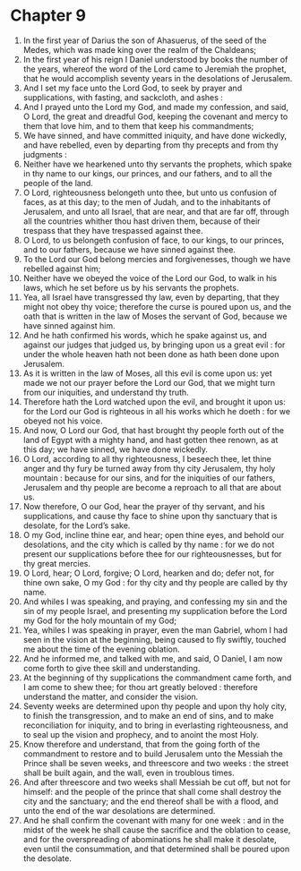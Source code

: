 # Chapter 9

1. In the first year of Darius the son of Ahasuerus, of the seed of the Medes, which was made king over the realm of the Chaldeans;
2. In the first year of his reign I Daniel understood by books the number of the years, whereof the word of the Lord came to Jeremiah the prophet, that he would accomplish seventy years in the desolations of Jerusalem.
3. And I set my face unto the Lord God, to seek by prayer and supplications, with fasting, and sackcloth, and ashes :
4. And I prayed unto the Lord my God, and made my confession, and said, O Lord, the great and dreadful God, keeping the covenant and mercy to them that love him, and to them that keep his commandments;
5. We have sinned, and have committed iniquity, and have done wickedly, and have rebelled, even by departing from thy precepts and from thy judgments :
6. Neither have we hearkened unto thy servants the prophets, which spake in thy name to our kings, our princes, and our fathers, and to all the people of the land.
7. O Lord, righteousness belongeth unto thee, but unto us confusion of faces, as at this day; to the men of Judah, and to the inhabitants of Jerusalem, and unto all Israel, that are near, and that are far off, through all the countries whither thou hast driven them, because of their trespass that they have trespassed against thee.
8. O Lord, to us belongeth confusion of face, to our kings, to our princes, and to our fathers, because we have sinned against thee.
9. To the Lord our God belong mercies and forgivenesses, though we have rebelled against him;
10. Neither have we obeyed the voice of the Lord our God, to walk in his laws, which he set before us by his servants the prophets.
11. Yea, all Israel have transgressed thy law, even by departing, that they might not obey thy voice; therefore the curse is poured upon us, and the oath that is written in the law of Moses the servant of God, because we have sinned against him.
12. And he hath confirmed his words, which he spake against us, and against our judges that judged us, by bringing upon us a great evil : for under the whole heaven hath not been done as hath been done upon Jerusalem.
13. As it is written in the law of Moses, all this evil is come upon us: yet made we not our prayer before the Lord our God, that we might turn from our iniquities, and understand thy truth.
14. Therefore hath the Lord watched upon the evil, and brought it upon us: for the Lord our God is righteous in all his works which he doeth : for we obeyed not his voice.
15. And now, O Lord our God, that hast brought thy people forth out of the land of Egypt with a mighty hand, and hast gotten thee renown, as at this day; we have sinned, we have done wickedly.
16. O Lord, according to all thy righteousness, I beseech thee, let thine anger and thy fury be turned away from thy city Jerusalem, thy holy mountain : because for our sins, and for the iniquities of our fathers, Jerusalem and thy people are become a reproach to all that are about us.
17. Now therefore, O our God, hear the prayer of thy servant, and his supplications, and cause thy face to shine upon thy sanctuary that is desolate, for the Lord’s sake.
18. O my God, incline thine ear, and hear; open thine eyes, and behold our desolations, and the city which is called by thy name : for we do not present our supplications before thee for our righteousnesses, but for thy great mercies.
19. O Lord, hear; O Lord, forgive; O Lord, hearken and do; defer not, for thine own sake, O my God : for thy city and thy people are called by thy name.
20. And whiles I was speaking, and praying, and confessing my sin and the sin of my people Israel, and presenting my supplication before the Lord my God for the holy mountain of my God;
21. Yea, whiles I was speaking in prayer, even the man Gabriel, whom I had seen in the vision at the beginning, being caused to fly swiftly, touched me about the time of the evening oblation.
22. And he informed me, and talked with me, and said, O Daniel, I am now come forth to give thee skill and understanding.
23. At the beginning of thy supplications the commandment came forth, and I am come to shew thee; for thou art greatly beloved : therefore understand the matter, and consider the vision.
24. Seventy weeks are determined upon thy people and upon thy holy city, to finish the transgression, and to make an end of sins, and to make reconciliation for iniquity, and to bring in everlasting righteousness, and to seal up the vision and prophecy, and to anoint the most Holy.
25. Know therefore and understand, that from the going forth of the commandment to restore and to build Jerusalem unto the Messiah the Prince shall be seven weeks, and threescore and two weeks : the street shall be built again, and the wall, even in troublous times.
26. And after threescore and two weeks shall Messiah be cut off, but not for himself: and the people of the prince that shall come shall destroy the city and the sanctuary; and the end thereof shall be with a flood, and unto the end of the war desolations are determined.
27. And he shall confirm the covenant with many for one week : and in the midst of the week he shall cause the sacrifice and the oblation to cease, and for the overspreading of abominations he shall make it desolate, even until the consummation, and that determined shall be poured upon the desolate.

